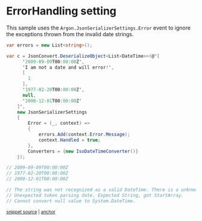 # ErrorHandling setting

This sample uses the `Argon.JsonSerializerSettings.Error` event to ignore the exceptions thrown from the invalid date strings.

<!-- snippet: ErrorHandlingEventUsage -->
<a id='snippet-errorhandlingeventusage'></a>
```cs
var errors = new List<string>();

var c = JsonConvert.DeserializeObject<List<DateTime>>(@"[
      '2009-09-09T00:00:00Z',
      'I am not a date and will error!',
      [
        1
      ],
      '1977-02-20T00:00:00Z',
      null,
      '2000-12-01T00:00:00Z'
    ]",
    new JsonSerializerSettings
    {
        Error = (_, context) =>
        {
            errors.Add(context.Error.Message);
            context.Handled = true;
        },
        Converters = {new IsoDateTimeConverter()}
    });

// 2009-09-09T00:00:00Z
// 1977-02-20T00:00:00Z
// 2000-12-01T00:00:00Z

// The string was not recognized as a valid DateTime. There is a unknown word starting at index 0.
// Unexpected token parsing date. Expected String, got StartArray.
// Cannot convert null value to System.DateTime.
```
<sup><a href='/src/Tests/Documentation/Samples/Serializer/ErrorHandlingEvent.cs#L10-L42' title='Snippet source file'>snippet source</a> | <a href='#snippet-errorhandlingeventusage' title='Start of snippet'>anchor</a></sup>
<!-- endSnippet -->
